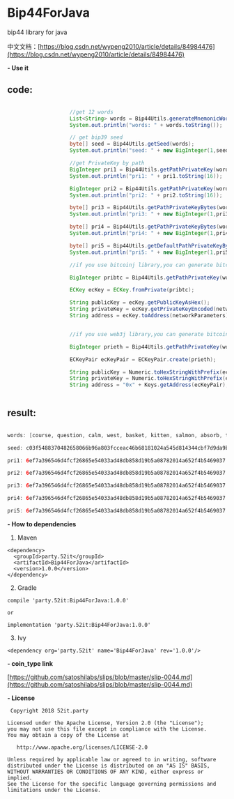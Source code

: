 # Bip44ForJava
bip44 library for java

中文文档：[https://blog.csdn.net/wypeng2010/article/details/84984476](https://blog.csdn.net/wypeng2010/article/details/84984476)

**- Use it**


## code: ##

```java

                    //get 12 words
                    List<String> words = Bip44Utils.generateMnemonicWords();
                    System.out.println("words: " + words.toString());

                    // get bip39 seed
                    byte[] seed = Bip44Utils.getSeed(words);
                    System.out.println("seed: " + new BigInteger(1,seed).toString(16));

                    //get PrivateKey by path
                    BigInteger pri1 = Bip44Utils.getPathPrivateKey(words,"m/44'/194'/0'/0/0");
                    System.out.println("pri1: " + pri1.toString(16));

                    BigInteger pri2 = Bip44Utils.getPathPrivateKey(words,seed,"m/44'/194'/0'/0/0");
                    System.out.println("pri2: " + pri2.toString(16));

                    byte[] pri3 = Bip44Utils.getPathPrivateKeyBytes(words, "m/44'/194'/0'/0/0");
                    System.out.println("pri3: " + new BigInteger(1,pri3).toString(16));

                    byte[] pri4 = Bip44Utils.getPathPrivateKeyBytes(words, seed,"m/44'/194'/0'/0/0");
                    System.out.println("pri4: " + new BigInteger(1,pri4).toString(16));

                    byte[] pri5 = Bip44Utils.getDefaultPathPrivateKeyBytes(words, 194);
                    System.out.println("pri5: " + new BigInteger(1,pri5).toString(16));

                    //if you use bitcoinj library,you can generate bitcoin privatekey and public key and address like this:

                    BigInteger pribtc = Bip44Utils.getPathPrivateKey(words,"m/44'/0'/0'/0/0");

                    ECKey ecKey = ECKey.fromPrivate(pribtc);

	                String publicKey = ecKey.getPublicKeyAsHex();
	                String privateKey = ecKey.getPrivateKeyEncoded(networkParameters).toString();
	                String address = ecKey.toAddress(networkParameters).toString();


                    //if you use web3j library,you can generate bitcoin privatekey and public key and address like this:

					BigInteger prieth = Bip44Utils.getPathPrivateKey(words,"m/44'/60'/0'/0/0");

                    ECKeyPair ecKeyPair = ECKeyPair.create(prieth);

	                String publicKey = Numeric.toHexStringWithPrefix(ecKeyPair.getPublicKey());
	                String privateKey = Numeric.toHexStringWithPrefix(ecKeyPair.getPrivateKey());
	                String address = "0x" + Keys.getAddress(ecKeyPair);
                    


```



## result: ##

```java

words: [course, question, calm, west, basket, kitten, salmon, absorb, tool, ankle, mixed, endorse]

seed: c03f5488370482658066b96a803fcceac46b68181024a545d814344cbf7d9da9b478a20d0b95ebef268b7c24afd4540c59a4567146d45d2db891ca2576d409c7

pri1: 6ef7a396546d4fcf26865e54033ad48db858d19b5a08782014a652f4b5469037

pri2: 6ef7a396546d4fcf26865e54033ad48db858d19b5a08782014a652f4b5469037

pri3: 6ef7a396546d4fcf26865e54033ad48db858d19b5a08782014a652f4b5469037

pri4: 6ef7a396546d4fcf26865e54033ad48db858d19b5a08782014a652f4b5469037

pri5: 6ef7a396546d4fcf26865e54033ad48db858d19b5a08782014a652f4b5469037


```



 **- How to dependencies**
1. Maven

```base
<dependency>
  <groupId>party.52it</groupId>
  <artifactId>Bip44ForJava</artifactId>
  <version>1.0.0</version>
</dependency>
```
2. Gradle

```base
compile 'party.52it:Bip44ForJava:1.0.0'

or

implementation 'party.52it:Bip44ForJava:1.0.0'

```
3. Ivy

```base
<dependency org='party.52it' name='Bip44ForJava' rev='1.0.0'/>
```


 **- coin_type link**


[https://github.com/satoshilabs/slips/blob/master/slip-0044.md](https://github.com/satoshilabs/slips/blob/master/slip-0044.md)







 **- License**

     Copyright 2018 52it.party
    
    Licensed under the Apache License, Version 2.0 (the "License");
    you may not use this file except in compliance with the License.
    You may obtain a copy of the License at
    
       http://www.apache.org/licenses/LICENSE-2.0
    
    Unless required by applicable law or agreed to in writing, software
    distributed under the License is distributed on an "AS IS" BASIS,
    WITHOUT WARRANTIES OR CONDITIONS OF ANY KIND, either express or implied.
    See the License for the specific language governing permissions and
    limitations under the License.